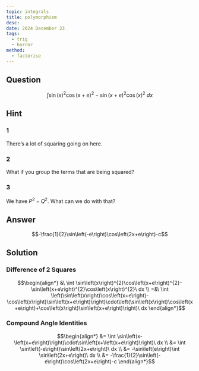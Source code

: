 ```yaml
---
topic: integrals
title: polymorphism
desc: 
date: 2024 December 23
tags:
  - trig
  - horror
method:
  - factorise
---
```



## Question
```math
\int \sin\left(x\right)^{2}\cos\left(x+e\right)^{2}-\sin\left(x+e\right)^{2}\cos\left(x\right)^{2}\ dx
```


## Hint

### 1
There’s a lot of squaring going on here.

### 2
What if you group the terms that are being squared?

### 3
We have $P^2 - Q^2$. What can we do with that?


## Answer
```math
-\frac{1}{2}\sin\left(-e\right)\cos\left(2x+e\right)-c
```


## Solution

### Difference of 2 Squares
```math
\begin{align*}
  &\ \int \sin\left(x\right)^{2}\cos\left(x+e\right)^{2}-\sin\left(x+e\right)^{2}\cos\left(x\right)^{2}\ dx
  \\ =&\ \int \left(\sin\left(x\right)\cos\left(x+e\right)-\cos\left(x\right)\sin\left(x+e\right)\right)\cdot\left(\sin\left(x\right)\cos\left(x+e\right)+\cos\left(x\right)\sin\left(x+e\right)\right)\ dx
\end{align*}
```

### Compound Angle Identities
```math
\begin{align*}
  &= \int \sin\left(x-\left(x+e\right)\right)\cdot\sin\left(x+\left(x+e\right)\right)\ dx
  \\ &= \int \sin\left(-e\right)\sin\left(2x+e\right)\ dx
  \\ &= -\sin\left(e\right)\int \sin\left(2x+e\right)\ dx
  \\ &= -\frac{1}{2}\sin\left(-e\right)\cos\left(2x+e\right)-c
\end{align*}
```

